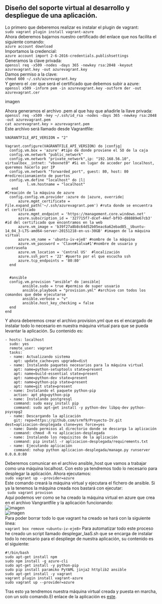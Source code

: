 ## Diseño del soporte virtual al desarrollo y despliegue de una aplicación.

Lo primero que deberemos realizar es instalar el plugin de vagrant:  
``sudo vagrant plugin install vagrant-azure``  
Ahora deberemos bajarnos nuestro certificado del enlace que nos facilita el siguiente comando:   
``azure account download``  
Importamos la credencial:    
``azure account import 2-6-2016-credentials.publishsettings ``  
Generamos la clave privada:  
``openssl req -x509 -nodes -days 365 -newkey rsa:2048 -keyout azurevagrant.key -out azurevagrant.key``  
Damos permiso a la clave:  
``chmod 600 ~/.ssh/azurevagrant.key``  
Y genero el .cer que será el certificado que debemos subir a azure:   
``openssl x509 -inform pem -in azurevagrant.key -outform der -out azurevagrant.cer``

imagen    

Ahora generamos el archivo .pem al que hay que añadirle la llave privada:  
``openssl req -x509 -key ~/.ssh/id_rsa -nodes -days 365 -newkey rsa:2048 -out azurevagrant.pem``  
``cat azurevagrant.key > azurevagrant.pem``  
Este archivo será llamado desde Vagrantfile:  
```
VAGRANTFILE_API_VERSION = "2"

Vagrant.configure(VAGRANTFILE_API_VERSION) do |config|
  config.vm.box = 'azure' #tipo de donde proviene el SO de la caja
  config.vm.network "public_network"
  config.vm.network "private_network",ip: "192.168.56.10", virtualbox__intnet: "vboxnet0" #Si en lugar de acceder por localhost, queremos hacerlo por IP
  config.vm.network "forwarded_port", guest: 80, host: 80 #redireccionamiento de puertos 
  config.vm.define "localhost" do |l|
          l.vm.hostname = "localhost"
   end
#Creación de la máquina de azure
  config.config.vm.provider :azure do |azure, override|
      azure.mgmt_certificate = File.expand_path('~/.ssh/azurevagrant.pem') #ruta donde se encuentra el certificado
      azure.mgmt_endpoint = 'https://management.core.windows.net'
      azure.subscription_id = '327715f7-dcef-44ef-bf93-d88889e67cb3' #id del certificado que encontramos en la web
      azure.vm_image = 'b39f27a8b8c64d52b05eac6a62ebad85__Ubuntu-14_04_3-LTS-amd64-server-20151218-en-us-30GB' #imagen de la máquina virtual
      azure.vm_name = 'ubuntu-iv-eje8' #nombre de la máquina
      azure.vm_password = 'Clave#salva#1'#nombre de usuario y contraseña	
      azure.vm_location = 'Central US'  #localización
      azure.ssh_port = '22' #puerto por el que escucha ssh
      azure.tcp_endpoints = '80:80'
  end
  

  #ansible
  config.vm.provision "ansible" do |ansible|
        ansible.sudo = true #permiso de super usuario
        ansible.playbook = "provision.yml" #archivo con todos los comandos que debe ejecutarse
        ansible.verbose = "v"
        ansible.host_key_checking = false
  end
end
```
Y ahora  deberemos crear el archivo provision.yml que es el encargado de instalar todo lo necesario en nuestra máquina virtual para que se pueda levantar la aplicación. Su contenido es:  
```
- hosts: localhost
  sudo: yes
  remote_user: vagrant
  tasks:
  - name: Actualizando sistema
    apt: update_cache=yes upgrade=dist    
  - name: Instalando paquetes necesarios para la máquina virtual
    apt: name=python-setuptools state=present
    apt: name=build-essential state=present
    apt: name=python-dev state=present
    apt: name=python-pip state=present
    apt: name=git state=present
  - name: Instalando el paquete python-pip
    action: apt pkg=python-pip
  - name: Instalando postgresql
    command: sudo easy_install pip
    command: sudo apt-get install -y python-dev libpq-dev python-psycopg2  
  - name: Descargando la aplicación
    git: repo=https://github.com/srmf9/Proyecto-IV.git  dest=aplicacion-desplegada clone=yes force=yes
  - name: Dando permisos al directorio donde se descarga la aplicación
    command: chmod -R +x aplicacion-desplegada
  - name: Instalando los requisitos de la aplicación
    command: pip install -r aplicacion-desplegada/requirements.txt
  - name: Ejecutando aplicación
    command: nohup python aplicacion-desplegada/manage.py runserver 0.0.0.0:80
```
Deberemos comunicar en el archivo ansible_host que vamos a trabajar como una máquina localhost.
Con esto  ya tendremos todo lo necesario para desplegar la aplicación. Ahora ejecutamos:  
``sudo vagrant up --provider=azure``  
Este comando creará la máquina virtual y ejecutara el fichero de ansible. Si ya la tenemos la máquina creada nos bastará con ejecutar:  
`` sudo vagrant provison``  
Aquí podemos ver como se ha creado la máquina virtual en azure que crea en el archivo Vangrantfile y la aplicación funcionando:  
![imagen](http://i1028.photobucket.com/albums/y349/Salva_Rueda/8_1_zpsgcz7zomy.png)  
![imagen](http://i1028.photobucket.com/albums/y349/Salva_Rueda/8_2_zpstth3shfa.png)  
Para poder borrar todo lo que vagrant ha creado se hará con la siguiente línea:   
``vagrant box remove <ubuntu-iv-eje8>``
Para automatizar todo este proceso he creado un script llamado desplegar_IaaS.sh que se encarga de instalar todo lo necesario para el despliege de nuestra aplicación, su contenido es el siguiente:  
```
#!/bin/bash
sudo apt-get install npm
sudo npm install -g azure-cli
sudo apt-get install -y python-pip
sudo pip install paramiko PyYAML jinja2 httplib2 ansible
sudo apt-get install -y vagrant
vagrant plugin install vagrant-azure
sudo vagrant up --provider=azure
```
Tras esto ya tendremos nuestra máquina virtual creada y puesta en marcha, con un solo comando.El enlace de la aplicación es [este](http://ubuntu-iv-eje8-service-wuqow.cloudapp.net/).